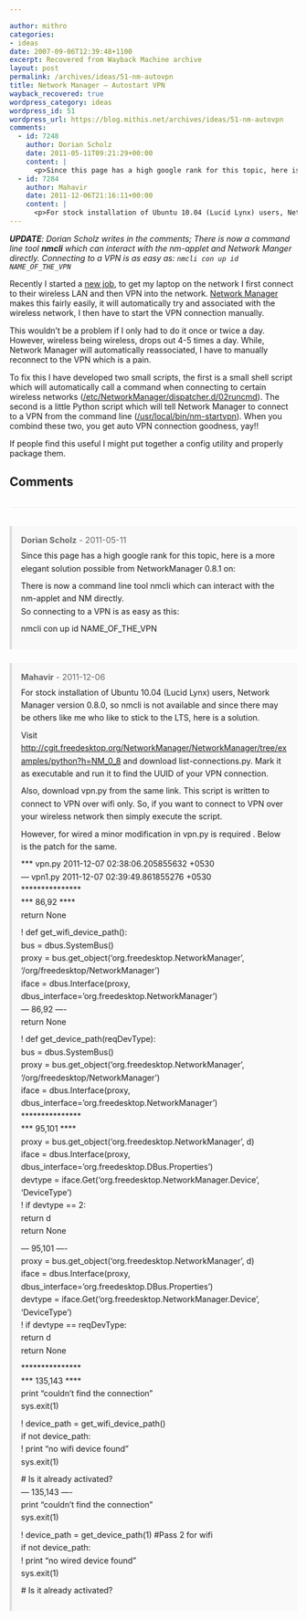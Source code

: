 ```yaml
---

author: mithro
categories:
- ideas
date: 2007-09-06T12:39:48+1100
excerpt: Recovered from Wayback Machine archive
layout: post
permalink: /archives/ideas/51-nm-autovpn
title: Network Manager – Autostart VPN
wayback_recovered: true
wordpress_category: ideas
wordpress_id: 51
wordpress_url: https://blog.mithis.net/archives/ideas/51-nm-autovpn
comments:
  - id: 7248
    author: Dorian Scholz
    date: 2011-05-11T09:21:29+00:00
    content: |
      <p>Since this page has a high google rank for this topic, here is a more elegant solution possible from NetworkManager 0.8.1 on:</p> <p>There is now a command line tool nmcli which can interact with the nm-applet and NM directly.<br /> So connecting to a VPN is as easy as this:</p> <p>nmcli con up id NAME_OF_THE_VPN</p>
  - id: 7284
    author: Mahavir
    date: 2011-12-06T21:16:11+00:00
    content: |
      <p>For stock installation of Ubuntu 10.04 (Lucid Lynx) users, Network Manager version 0.8.0, so nmcli is not available and since there may be others like me who like to stick to the LTS, here is a solution.</p> <p>Visit <a href="http://cgit.freedesktop.org/NetworkManager/NetworkManager/tree/examples/python?h=NM_0_8" rel="nofollow">http://cgit.freedesktop.org/NetworkManager/NetworkManager/tree/examples/python?h=NM_0_8</a> and download list-connections.py. Mark it as executable and run it to find the UUID of your VPN connection.</p> <p>Also, download vpn.py from the same link. This script is written to connect to VPN over wifi only. So, if you want to connect to VPN over your wireless network then simply execute the script.</p> <p>However, for wired a minor modification in vpn.py is required . Below is the patch for the same.</p> <p>*** vpn.py 2011-12-07 02:38:06.205855632 +0530<br /> &#8212; vpn1.py 2011-12-07 02:39:49.861855276 +0530<br /> ***************<br /> *** 86,92 ****<br /> return None</p> <p>! def get_wifi_device_path():<br /> bus = dbus.SystemBus()<br /> proxy = bus.get_object(&#8216;org.freedesktop.NetworkManager&#8217;, &#8216;/org/freedesktop/NetworkManager&#8217;)<br /> iface = dbus.Interface(proxy, dbus_interface=&#8217;org.freedesktop.NetworkManager&#8217;)<br /> &#8212; 86,92 &#8212;-<br /> return None</p> <p>! def get_device_path(reqDevType):<br /> bus = dbus.SystemBus()<br /> proxy = bus.get_object(&#8216;org.freedesktop.NetworkManager&#8217;, &#8216;/org/freedesktop/NetworkManager&#8217;)<br /> iface = dbus.Interface(proxy, dbus_interface=&#8217;org.freedesktop.NetworkManager&#8217;)<br /> ***************<br /> *** 95,101 ****<br /> proxy = bus.get_object(&#8216;org.freedesktop.NetworkManager&#8217;, d)<br /> iface = dbus.Interface(proxy, dbus_interface=&#8217;org.freedesktop.DBus.Properties&#8217;)<br /> devtype = iface.Get(&#8216;org.freedesktop.NetworkManager.Device&#8217;, &#8216;DeviceType&#8217;)<br /> ! if devtype == 2:<br /> return d<br /> return None</p> <p>&#8212; 95,101 &#8212;-<br /> proxy = bus.get_object(&#8216;org.freedesktop.NetworkManager&#8217;, d)<br /> iface = dbus.Interface(proxy, dbus_interface=&#8217;org.freedesktop.DBus.Properties&#8217;)<br /> devtype = iface.Get(&#8216;org.freedesktop.NetworkManager.Device&#8217;, &#8216;DeviceType&#8217;)<br /> ! if devtype == reqDevType:<br /> return d<br /> return None</p> <p>***************<br /> *** 135,143 ****<br /> print &#8220;couldn&#8217;t find the connection&#8221;<br /> sys.exit(1)</p> <p>! device_path = get_wifi_device_path()<br /> if not device_path:<br /> ! print &#8220;no wifi device found&#8221;<br /> sys.exit(1)</p> <p> # Is it already activated?<br /> &#8212; 135,143 &#8212;-<br /> print &#8220;couldn&#8217;t find the connection&#8221;<br /> sys.exit(1)</p> <p>! device_path = get_device_path(1) #Pass 2 for wifi<br /> if not device_path:<br /> ! print &#8220;no wired device found&#8221;<br /> sys.exit(1)</p> <p> # Is it already activated?</p>
---
```


<div >
<p><em><strong>UPDATE</strong>: Dorian Scholz writes in the comments; There is now a command line tool <strong>nmcli</strong> which can interact with the nm-applet and Network Manger directly. Connecting to a VPN is as easy as:  <code>nmcli con up id NAME_OF_THE_VPN</code><br/>
</em></p>
<p>Recently I started a <a href="http://www.astc-design.com/" title="Australian Semiconductor Technology Company">new job</a>, to get my laptop on the network I first connect to their wireless LAN and then VPN into the network. <a href="http://www.gnome.org/projects/NetworkManager/" title="Network Manager">Network Manager</a> makes this fairly easily, it will automatically try and associated with the wireless network, I then have to start the VPN connection manually.</p>
<p>This wouldn’t be a problem if I only had to do it once or twice a day. However, wireless being wireless, drops out 4-5 times a day. While, Network Manager will automatically reassociated, I have to manually reconnect to the VPN which is a pain.</p>
<p>To fix this I have developed two small scripts, the first is a small shell script which will automatically call a command when connecting to certain wireless networks (<a href="{{ "/assets/images/wp-content/uploads/2007/09/02runcmd" | relative_url }}" title="Network Manager dispatcher to run a command on connection to network.">/etc/NetworkManager/dispatcher.d/02runcmd</a>). The second is a little Python script which will tell Network Manager to connect to a VPN from the command line (<a href="{{ "/assets/images/wp-content/uploads/2007/09/nm-startvpn" | relative_url }}" title="Python script to start a Network Manager managed VPN">/usr/local/bin/nm-startvpn</a>). When you combind these two, you get auto VPN connection goodness, yay!!</p>
<p>If people find this useful I might put together a config utility and properly package them.</p>
</div>

## Comments

<div class="comments">
<div class="comment" id="comment-7248">
  <div class="comment-meta">
    <strong>Dorian Scholz</strong> -     <time datetime="2011-05-11T09:21:29+00:00">2011-05-11</time>
  </div>
  <div class="comment-content">
    <p>Since this page has a high google rank for this topic, here is a more elegant solution possible from NetworkManager 0.8.1 on:</p> <p>There is now a command line tool nmcli which can interact with the nm-applet and NM directly.<br /> So connecting to a VPN is as easy as this:</p> <p>nmcli con up id NAME_OF_THE_VPN</p>
  </div>
</div>

<div class="comment" id="comment-7284">
  <div class="comment-meta">
    <strong>Mahavir</strong> -     <time datetime="2011-12-06T21:16:11+00:00">2011-12-06</time>
  </div>
  <div class="comment-content">
    <p>For stock installation of Ubuntu 10.04 (Lucid Lynx) users, Network Manager version 0.8.0, so nmcli is not available and since there may be others like me who like to stick to the LTS, here is a solution.</p> <p>Visit <a href="http://cgit.freedesktop.org/NetworkManager/NetworkManager/tree/examples/python?h=NM_0_8" rel="nofollow">http://cgit.freedesktop.org/NetworkManager/NetworkManager/tree/examples/python?h=NM_0_8</a> and download list-connections.py. Mark it as executable and run it to find the UUID of your VPN connection.</p> <p>Also, download vpn.py from the same link. This script is written to connect to VPN over wifi only. So, if you want to connect to VPN over your wireless network then simply execute the script.</p> <p>However, for wired a minor modification in vpn.py is required . Below is the patch for the same.</p> <p>*** vpn.py 2011-12-07 02:38:06.205855632 +0530<br /> &#8212; vpn1.py 2011-12-07 02:39:49.861855276 +0530<br /> ***************<br /> *** 86,92 ****<br /> return None</p> <p>! def get_wifi_device_path():<br /> bus = dbus.SystemBus()<br /> proxy = bus.get_object(&#8216;org.freedesktop.NetworkManager&#8217;, &#8216;/org/freedesktop/NetworkManager&#8217;)<br /> iface = dbus.Interface(proxy, dbus_interface=&#8217;org.freedesktop.NetworkManager&#8217;)<br /> &#8212; 86,92 &#8212;-<br /> return None</p> <p>! def get_device_path(reqDevType):<br /> bus = dbus.SystemBus()<br /> proxy = bus.get_object(&#8216;org.freedesktop.NetworkManager&#8217;, &#8216;/org/freedesktop/NetworkManager&#8217;)<br /> iface = dbus.Interface(proxy, dbus_interface=&#8217;org.freedesktop.NetworkManager&#8217;)<br /> ***************<br /> *** 95,101 ****<br /> proxy = bus.get_object(&#8216;org.freedesktop.NetworkManager&#8217;, d)<br /> iface = dbus.Interface(proxy, dbus_interface=&#8217;org.freedesktop.DBus.Properties&#8217;)<br /> devtype = iface.Get(&#8216;org.freedesktop.NetworkManager.Device&#8217;, &#8216;DeviceType&#8217;)<br /> ! if devtype == 2:<br /> return d<br /> return None</p> <p>&#8212; 95,101 &#8212;-<br /> proxy = bus.get_object(&#8216;org.freedesktop.NetworkManager&#8217;, d)<br /> iface = dbus.Interface(proxy, dbus_interface=&#8217;org.freedesktop.DBus.Properties&#8217;)<br /> devtype = iface.Get(&#8216;org.freedesktop.NetworkManager.Device&#8217;, &#8216;DeviceType&#8217;)<br /> ! if devtype == reqDevType:<br /> return d<br /> return None</p> <p>***************<br /> *** 135,143 ****<br /> print &#8220;couldn&#8217;t find the connection&#8221;<br /> sys.exit(1)</p> <p>! device_path = get_wifi_device_path()<br /> if not device_path:<br /> ! print &#8220;no wifi device found&#8221;<br /> sys.exit(1)</p> <p> # Is it already activated?<br /> &#8212; 135,143 &#8212;-<br /> print &#8220;couldn&#8217;t find the connection&#8221;<br /> sys.exit(1)</p> <p>! device_path = get_device_path(1) #Pass 2 for wifi<br /> if not device_path:<br /> ! print &#8220;no wired device found&#8221;<br /> sys.exit(1)</p> <p> # Is it already activated?</p>
  </div>
</div>

</div>

<style>
.comments {
  margin-top: 2rem;
  border-top: 1px solid #eee;
  padding-top: 2rem;
}

.comment {
  margin-bottom: 1.5rem;
  padding: 1rem;
  background: #f9f9f9;
  border-left: 4px solid #ddd;
}

.comment-meta {
  font-size: 0.9rem;
  color: #666;
  margin-bottom: 0.5rem;
}

.comment-content {
  line-height: 1.6;
}

.comment-content p {
  margin: 0.5rem 0;
}
</style>
